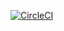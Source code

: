 [![CircleCI](https://circleci.com/gh/LukeNzk/folk-drummer-react.svg?style=svg&circle-token=bc65c99905b5763e021c927312292544783edb42)](https://circleci.com/gh/LukeNzk/folk-drummer-react)
